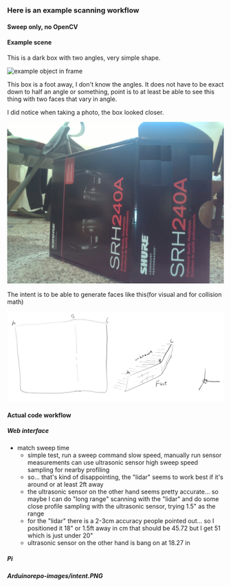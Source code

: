 ### Here is an example scanning workflow

#### Sweep only, no OpenCV
#### Example scene
This is a dark box with two angles, very simple shape.

![example object in frame](repo-images/annotated.PNG)

This box is a foot away, I don't know the angles. It does not have to be exact down to half an angle or something, point is to at least be able to see this thing with two faces that vary in angle.

I did notice when taking a photo, the box looked closer.

![that fov](repo-images/pi-view-no-barcodes.PNG)

The intent is to be able to generate faces like this(for visual and for collision math)

![intent](repo-images/intent.PNG)

#### Actual code workflow
##### Web interface
- match sweep time
  - simple test, run a sweep command slow speed, manually run sensor measurements
    can use ultrasonic sensor high sweep speed sampling for nearby profiling
  - so... that's kind of disappointing, the "lidar" seems to work best if it's around or at least 2ft away
  - the ultrasonic sensor on the other hand seems pretty accurate... so maybe I can do "long range" scanning with the "lidar" and do some close profile sampling with the ultrasonic sensor, trying 1.5" as the range
  - for the "lidar" there is a 2-3cm accuracy people pointed out... so I positioned it 18" or 1.5ft away in cm that should be 45.72 but I get 51 which is just under 20"
  - ultrasonic sensor on the other hand is bang on at 18.27 in
##### Pi
##### Arduinorepo-images/intent.PNG